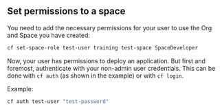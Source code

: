 Set permissions to a space
------------------------

You need to add the necessary permissions for your user to use the Org and Space you have created:

```sh
cf set-space-role test-user training test-space SpaceDeveloper
```

Now, your user has permissions to deploy an application. But first and foremost, authenticate with your non-admin user credentials. This can be done with `cf auth` (as shown in the example) or with `cf login`.

Example:

```sh
cf auth test-user "test-password"
```
